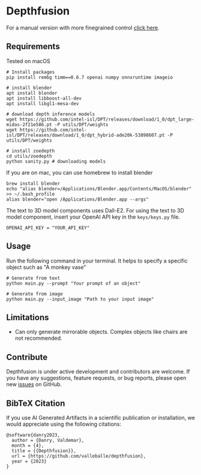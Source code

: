 # Depthfusion
For a manual version with more finegrained control [click here](https://github.com/valleballe/ai-generated-artifacts).


## Requirements
Tested on macOS

```
# Install packages
pip install rembg timm==0.6.7 openai numpy onnxruntime imageio

# install blender
apt install blender
apt install libboost-all-dev
apt install libgl1-mesa-dev

# download depth inference models
wget https://github.com/intel-isl/DPT/releases/download/1_0/dpt_large-midas-2f21e586.pt -P utils/DPT/weights
wget https://github.com/intel-isl/DPT/releases/download/1_0/dpt_hybrid-ade20k-53898607.pt -P utils/DPT/weights

# install zoedepth
cd utils/zoedepth
python sanity.py # downloading models
```

If you are on mac, you can use homebrew to install blender
```
brew install blender
echo "alias blender=/Applications/Blender.app/Contents/MacOS/blender" >> ~/.bash_profile
alias blender="open /Applications/Blender.app --args" 
```

The text to 3D model components uses Dall-E2. For using the text to 3D model component, insert your OpenAI API key in the `keys/keys.py` file.
```
OPENAI_API_KEY = "YOUR_API_KEY"
```

## Usage
Run the following command in your terminal. It helps to specify a specific object such as "A monkey vase"
```
# Generate from text
python main.py --prompt "Your prompt of an object"

# Generate from image
python main.py --input_image "Path to your input image"
```

## Limitations
* Can only generate mirrorable objects. Complex objects like chairs are not recommended.

##  Contribute

Depthfusion is under active development and contributors are welcome. If you have any suggestions, feature requests, or bug reports, please open new [issues](https://github.com/valleballe/depthfusion/issues) on GitHub. 


## BibTeX Citation

If you use AI Generated Artifacts in a scientific publication or installation, we would appreciate using the following citations:

```
@software{danry2023,
  author = {Danry, Valdemar},
  month = {4},
  title = {{Depthfusion}},
  url = {https://github.com/valleballe/depthfusion},
  year = {2023}
}

